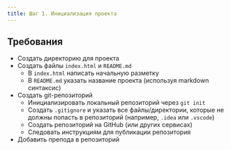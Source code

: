 ```yaml
---
title: Шаг 1. Инициализация проекта
---
```

## Требования
- Создать директорию для проекта
- Создать файлы `index.html` и `README.md`
	- В `index.html` написать начальную разметку
	- В `README.md` указать название проекта (используя markdown синтаксис)
- Создать git-репозиторий
	- Инициализировать локальный репозиторий через `git init`
	- Создать `.gitignore` и указать все файлы/директории, которые не должны попасть в репозиторий (например, `.idea` или `.vscode`)
	- Создать репозиторий на GitHub (или других сервисах)
	- Следовать инструкциям для публикации репозитория
- Добавить препода в репозиторий